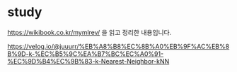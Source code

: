 # study

https://wikibook.co.kr/mymlrev/ 을 읽고 정리한 내용입니다.

https://velog.io/@juuurr/%EB%A8%B8%EC%8B%A0%EB%9F%AC%EB%8B%9D-k-%EC%B5%9C%EA%B7%BC%EC%A0%91-%EC%9D%B4%EC%9B%83-k-Nearest-Neighbor-kNN
